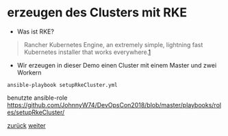 erzeugen des Clusters mit RKE
===

* Was ist RKE?

>Rancher Kubernetes Engine, an extremely simple, lightning fast Kubernetes installer that works everywhere.[1]

* Wir erzeugen in dieser Demo einen Cluster mit einem Master und zwei Workern

```ansible-playbook setupRkeCluster.yml```


benutzte ansible-role https://github.com/JohnnyW74/DevOpsCon2018/blob/master/playbooks/roles/setupRkeCluster/

[1]: https://github.com/rancher/rke

[zurück](https://github.com/JohnnyW74/DevOpsCon2018/blob/master/doc/09-install-docker.md) [weiter](https://github.com/JohnnyW74/DevOpsCon2018/blob/master/doc/11-install-kubectl.md)

